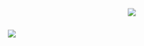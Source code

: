 <h1 align="center">
    <p align="right">
        <img src="https://profile-counter.glitch.me/jorexdeveloper/count.svg" />
    </p>
    <img src="https://readme-typing-svg.herokuapp.com/?font=Fira+Code&color=00FF00&size=24&center=true&vCenter=true&width=800&height=70&duration=3000&lines=jorexdeveloper;Linux+command+line+Enthusiast+%26+Developer" />
</h1>
